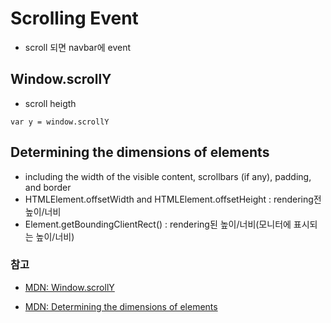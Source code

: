 # Scrolling Event
- scroll 되면 navbar에 event

## Window.scrollY 
- scroll heigth
```
var y = window.scrollY
```

##  Determining the dimensions of elements
- including the width of the visible content, scrollbars (if any), padding, and border
- HTMLElement.offsetWidth and HTMLElement.offsetHeight : rendering전 높이/너비
- Element.getBoundingClientRect() : rendering된 높이/너비(모니터에 표시되는 높이/너비)

### 참고
- [MDN: Window.scrollY](https://developer.mozilla.org/en-US/docs/Web/API/Window/scrollY)

- [MDN: Determining the dimensions of elements](https://developer.mozilla.org/en-US/docs/Web/API/CSS_Object_Model/Determining_the_dimensions_of_elements)